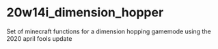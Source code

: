 # 20w14i_dimension_hopper
Set of minecraft functions for a dimension hopping gamemode using the 2020 april fools update
